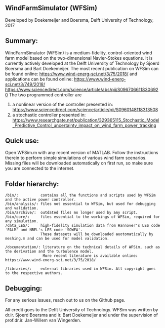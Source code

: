 
 ##   WindFarmSimulator (WFSim)
Developed by Doekemeijer and Boersma, Delft University of Technology, 2017
            


## Summary:
WindFarmSimulator (WFSim) is a medium-fidelity, control-oriented wind farm model based on the two-dimensional Navier-Stokes equations. It is currently actively developed at the Delft University of Technology by Sjoerd Boersma and Bart Doekemeijer. The most recent publication on WFSim can be found online: https://www.wind-energ-sci.net/3/75/2018/
and applications can be found online:
https://www.wind-energ-sci.net/3/749/2018/
https://www.sciencedirect.com/science/article/abs/pii/S0967066118306920
The two programmed controller are 
1) a nonlinear version of the controller presented in:
https://www.sciencedirect.com/science/article/pii/S0960148118313508
2) a stochastic controller presented in:
https://www.researchgate.net/publication/329365115_Stochastic_Model_Predictive_Control_uncertainty_impact_on_wind_farm_power_tracking


## Quick use:
Open WFSim.m with any recent version of MATLAB. Follow the instructions therein to perform simple simulations of various wind farm scenarios. Missing files will be downloaded automatically on first run, so make sure you are connected to the internet.
	
## Folder hierarchy:

	/bin/:          contains all the functions and scripts used by WFSim and the active power controller.
	/bin/analysis/: files not essential to WFSim, but used for debugging and validation.
	/bin/archive/:  outdated files no longer used by any script.
	/bin/core/:     files essential to the workings of WFSim, required for any simulation.
	/data_LES/:     high-fidelity simulation data from Hannover's LES code 'PALM' and NREL's LES code 'SOWFA'. 
                    These datasets will be downloaded auotomatically by meshing.m and can be used for model validation.

	/documentation/: literature on the technical details of WFSim, such as the derivation and the turbulence model.
		             More recent literature is available online: https://www.wind-energ-sci.net/3/75/2018/

	/libraries/:    external libraries used in WFSim. All copyright goes to the respective authors.
	
## Debugging:
For any serious issues, reach out to us on the Github page. 

All credit goes to the Delft University of Technology. WFSim was written by dr.ir. Sjoerd Boersma and ir. Bart Doekemeijer and under the supervision of prof.dr.ir. Jan-Willem van Wingerden.             
